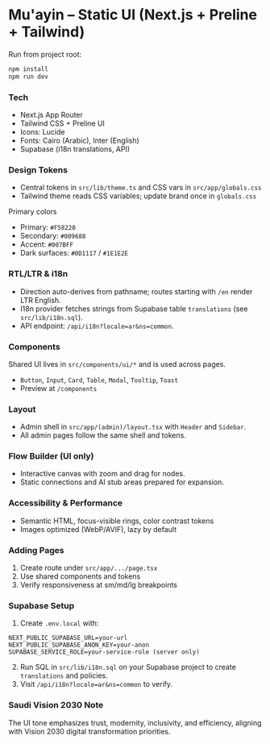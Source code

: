 # Mu'ayin – Static UI (Next.js + Preline + Tailwind)

Run from project root:

```bash
npm install
npm run dev
```

### Tech

- Next.js App Router
- Tailwind CSS + Preline UI
- Icons: Lucide
- Fonts: Cairo (Arabic), Inter (English)
- Supabase (i18n translations, API)

### Design Tokens

- Central tokens in `src/lib/theme.ts` and CSS vars in `src/app/globals.css`
- Tailwind theme reads CSS variables; update brand once in `globals.css`

Primary colors

- Primary: `#F58220`
- Secondary: `#009688`
- Accent: `#007BFF`
- Dark surfaces: `#0D1117` / `#1E1E2E`

### RTL/LTR & i18n

- Direction auto-derives from pathname; routes starting with `/en` render LTR English.
- I18n provider fetches strings from Supabase table `translations` (see `src/lib/i18n.sql`).
- API endpoint: `/api/i18n?locale=ar&ns=common`.

### Components

Shared UI lives in `src/components/ui/*` and is used across pages.

- `Button`, `Input`, `Card`, `Table`, `Modal`, `Tooltip`, `Toast`
- Preview at `/components`

### Layout

- Admin shell in `src/app/(admin)/layout.tsx` with `Header` and `Sidebar`.
- All admin pages follow the same shell and tokens.

### Flow Builder (UI only)

- Interactive canvas with zoom and drag for nodes.
- Static connections and AI stub areas prepared for expansion.

### Accessibility & Performance

- Semantic HTML, focus-visible rings, color contrast tokens
- Images optimized (WebP/AVIF), lazy by default

### Adding Pages

1. Create route under `src/app/.../page.tsx`
2. Use shared components and tokens
3. Verify responsiveness at sm/md/lg breakpoints

### Supabase Setup

1. Create `.env.local` with:

```
NEXT_PUBLIC_SUPABASE_URL=your-url
NEXT_PUBLIC_SUPABASE_ANON_KEY=your-anon
SUPABASE_SERVICE_ROLE=your-service-role (server only)
```

2. Run SQL in `src/lib/i18n.sql` on your Supabase project to create `translations` and policies.
3. Visit `/api/i18n?locale=ar&ns=common` to verify.

### Saudi Vision 2030 Note

The UI tone emphasizes trust, modernity, inclusivity, and efficiency, aligning with Vision 2030 digital transformation priorities.
